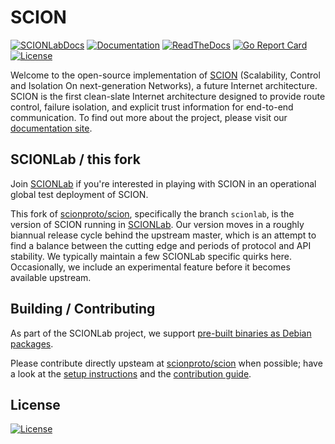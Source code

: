 # SCION

[![SCIONLabDocs](https://img.shields.io/badge/docs-SCIONLab-blue)](https://docs.scionlab.org)
[![Documentation](https://img.shields.io/badge/go.dev-reference-007d9c?logo=go&logoColor=white)](https://pkg.go.dev/github.com/scionproto/scion)
[![ReadTheDocs](https://img.shields.io/badge/doc-reference-blue?version=latest&style=flat&label=docs&logo=read-the-docs&logoColor=white)](https://anapaya-scion.readthedocs-hosted.com/en/latest)
[![Go Report Card](https://goreportcard.com/badge/github.com/netsec-ethz/scion)](https://goreportcard.com/report/github.com/netsec-ethz/scion)
[![License](https://img.shields.io/github/license/netsec-ethz/scion.svg?maxAge=2592000)](https://github.com/netsec-ethz/scion/blob/scionlab/LICENSE)

Welcome to the open-source implementation of
[SCION](http://www.scion-architecture.net) (Scalability, Control and Isolation
On next-generation Networks), a future Internet architecture. SCION is the first
clean-slate Internet architecture designed to provide route control, failure
isolation, and explicit trust information for end-to-end communication. To find
out more about the project, please visit our [documentation
site](https://anapaya-scion.readthedocs-hosted.com/en/latest/).

## SCIONLab / this fork

Join [SCIONLab](https://www.scionlab.org) if you're interested in playing with
SCION in an operational global test deployment of SCION.

This fork of [scionproto/scion](github.com/scionproto/scion), specifically the
branch `scionlab`, is the version of SCION running in
[SCIONLab](https://www.scionlab.org).
Our version moves in a roughly biannual release cycle behind the upstream
master, which is an attempt to find a balance between the cutting edge and
periods of protocol and API stability. 
We typically maintain a few SCIONLab specific quirks here. Occasionally, we
include an experimental feature before it becomes available upstream.

## Building / Contributing

As part of the SCIONLab
project, we support [pre-built binaries as Debian
packages](https://docs.scionlab.org/content/install/).

Please contribute directly upsteam at [scionproto/scion](github.com/scionproto/scion) 
when possible; have a look at the 
[setup instructions](https://anapaya-scion.readthedocs-hosted.com/en/latest/build/setup.html)
and the [contribution guide](https://anapaya-scion.readthedocs-hosted.com/en/latest/contribute.html).

## License

[![License](https://img.shields.io/github/license/netsec-ethz/scion.svg?maxAge=2592000)](https://github.com/netsec-ethz/scion/blob/scionlab/LICENSE)
